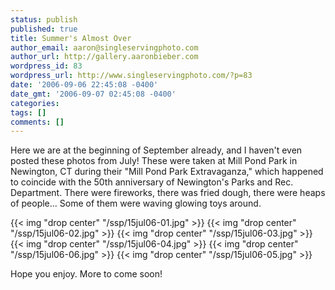 ```yaml
---
status: publish
published: true
title: Summer's Almost Over
author_email: aaron@singleservingphoto.com
author_url: http://gallery.aaronbieber.com
wordpress_id: 83
wordpress_url: http://www.singleservingphoto.com/?p=83
date: '2006-09-06 22:45:08 -0400'
date_gmt: '2006-09-07 02:45:08 -0400'
categories:
tags: []
comments: []
---
```

Here we are at the beginning of September already, and I haven't even
posted these photos from July! These were taken at Mill Pond Park in
Newington, CT during their "Mill Pond Park Extravaganza," which happened
to coincide with the 50th anniversary of Newington's Parks and Rec.
Department. There were fireworks, there was fried dough, there were
heaps of people... Some of them were waving glowing toys around.

{{< img "drop center" "/ssp/15jul06-01.jpg" >}}
 {{< img "drop center" "/ssp/15jul06-02.jpg" >}}
 {{< img "drop center" "/ssp/15jul06-03.jpg" >}}
 {{< img "drop center" "/ssp/15jul06-04.jpg" >}}
 {{< img "drop center" "/ssp/15jul06-06.jpg" >}}
 {{< img "drop center" "/ssp/15jul06-05.jpg" >}}

Hope you enjoy. More to come soon!
